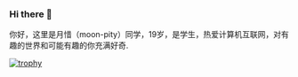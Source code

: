 ### Hi there 👋
你好，这里是月惜（moon-pity）同学，19岁，是学生，热爱计算机互联网，对有趣的世界和可能有趣的你充满好奇.

[![trophy](https://github-profile-trophy.vercel.app/?username=Monthpity)](https://github.com/ryo-ma/github-profile-trophy)


<!--
**Monthpity/Monthpity** is a ✨ _special_ ✨ repository because its `README.md` (this file) appears on your GitHub profile.

Here are some ideas to get you started:

- 🔭 I’m currently working on ...
- 🌱 I’m currently learning ...
- 👯 I’m looking to collaborate on ...
- 🤔 I’m looking for help with ...
- 💬 Ask me about ...
- 📫 How to reach me: ...
- 😄 Pronouns: ...
- ⚡ Fun fact: ...
-->
